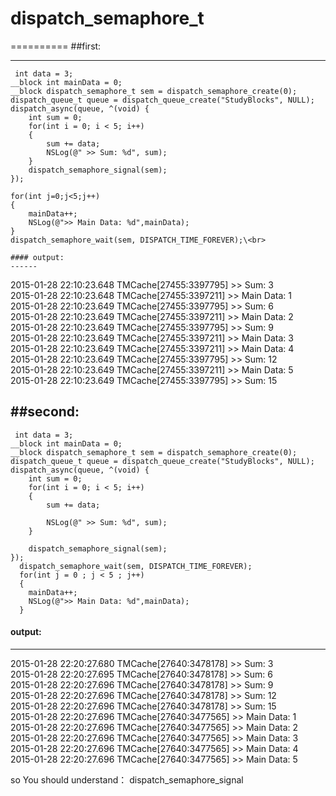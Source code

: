 # dispatch_semaphore_t
==========
##first:<br>

------
     int data = 3;
    __block int mainData = 0;
    __block dispatch_semaphore_t sem = dispatch_semaphore_create(0);
    dispatch_queue_t queue = dispatch_queue_create("StudyBlocks", NULL);
    dispatch_async(queue, ^(void) {
        int sum = 0;
        for(int i = 0; i < 5; i++)
        {
            sum += data;
            NSLog(@" >> Sum: %d", sum);
        }
        dispatch_semaphore_signal(sem);
    });
    
    for(int j=0;j<5;j++)
    {
        mainData++;
        NSLog(@">> Main Data: %d",mainData);
    }
    dispatch_semaphore_wait(sem, DISPATCH_TIME_FOREVER);\<br>
 
    #### output:
    ------
  2015-01-28 22:10:23.648 TMCache[27455:3397795]  >> Sum: 3<br>
  2015-01-28 22:10:23.648 TMCache[27455:3397211] >> Main Data: 1<br>
  2015-01-28 22:10:23.649 TMCache[27455:3397795]  >> Sum: 6<br>
  2015-01-28 22:10:23.649 TMCache[27455:3397211] >> Main Data: 2<br>
  2015-01-28 22:10:23.649 TMCache[27455:3397795]  >> Sum: 9<br>
  2015-01-28 22:10:23.649 TMCache[27455:3397211] >> Main Data: 3<br>
  2015-01-28 22:10:23.649 TMCache[27455:3397211] >> Main Data: 4<br>
  2015-01-28 22:10:23.649 TMCache[27455:3397795]  >> Sum: 12<br>
  2015-01-28 22:10:23.649 TMCache[27455:3397211] >> Main Data: 5<br>
  2015-01-28 22:10:23.649 TMCache[27455:3397795]  >> Sum: 15<br>


##second:
---------
     int data = 3;
    __block int mainData = 0;
    __block dispatch_semaphore_t sem = dispatch_semaphore_create(0);
    dispatch_queue_t queue = dispatch_queue_create("StudyBlocks", NULL);
    dispatch_async(queue, ^(void) {
        int sum = 0;
        for(int i = 0; i < 5; i++)
        {
            sum += data;
            
            NSLog(@" >> Sum: %d", sum);
        }
        
        dispatch_semaphore_signal(sem);
    });
      dispatch_semaphore_wait(sem, DISPATCH_TIME_FOREVER);
      for(int j = 0 ; j < 5 ; j++)
      {
        mainData++;
        NSLog(@">> Main Data: %d",mainData);
      }

 #### output:
 -------------
2015-01-28 22:20:27.680 TMCache[27640:3478178]  >> Sum: 3<br>
2015-01-28 22:20:27.695 TMCache[27640:3478178]  >> Sum: 6<br>
2015-01-28 22:20:27.696 TMCache[27640:3478178]  >> Sum: 9<br>
2015-01-28 22:20:27.696 TMCache[27640:3478178]  >> Sum: 12<br>
2015-01-28 22:20:27.696 TMCache[27640:3478178]  >> Sum: 15<br>
2015-01-28 22:20:27.696 TMCache[27640:3477565] >> Main Data: 1<br>
2015-01-28 22:20:27.696 TMCache[27640:3477565] >> Main Data: 2<br>
2015-01-28 22:20:27.696 TMCache[27640:3477565] >> Main Data: 3<br>
2015-01-28 22:20:27.696 TMCache[27640:3477565] >> Main Data: 4<br>
2015-01-28 22:20:27.696 TMCache[27640:3477565] >> Main Data: 5<br>

so You should understand： dispatch_semaphore_signal
